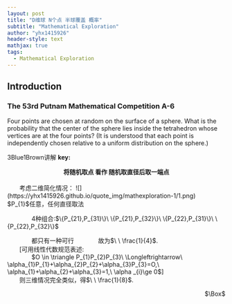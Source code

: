 ```yaml
---
layout: post
title: "D维球 N个点 半球覆盖 概率"
subtitle: "Mathematical Exploration"
author: "yhx1415926"
header-style: text
mathjax: true
tags:
  - Mathematical Exploration
---
```


## Introduction
### The 53rd Putnam Mathematical Competition A-6
Four points are chosen at random on the surface of a sphere. What is the probability that the center of the sphere lies inside the tetrahedron whose vertices are at the four points? (It is understood that each point is independently chosen relative to a uniform distribution on the sphere.)  

3Blue1Brown讲解 **key:**<br>
<center><b>将随机取点 看作 随机取直径后取一端点</b></center><br>
&emsp;&emsp;考虑二维简化情况：
![](https://yhx1415926.github.io/quote_img/mathexploration-1/1.png)
&emsp;&emsp;&emsp;&emsp;$P_{1}$任意，任何直径取法
<p>&emsp;&emsp;&emsp;&emsp;4种组合:$\{P_{21},P_{31}\}\ \{P_{21},P_{32}\}\ \{P_{22},P_{31}\}\ \{P_{22},P_{32}\}$</p>
&emsp;&emsp;&emsp;&emsp;都只有一种可行&emsp;&emsp;&emsp;&emsp;故为$\ \ \frac{1}{4}$.<br>
&emsp;&emsp;[可用线性代数规范表述:<br>
&emsp;&emsp;&emsp;&emsp;$O \in \triangle P_{1}P_{2}P_{3}\ \Longleftrightarrow\ \alpha_{1}P_{1}+\alpha_{2}P_{2}+\alpha_{3}P_{3}=O,\ \alpha_{1}+\alpha_{2}+\alpha_{3}=1,\ \alpha _{i}\ge 0$]<br>
&emsp;&emsp;则三维情况完全类似，得$\ \ \frac{1}{8}$.<br>
<p align="right">$\Box$</p><br>
